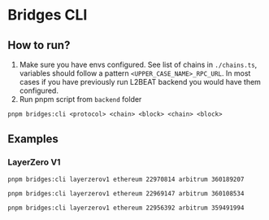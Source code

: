 # Bridges CLI

## How to run?
1. Make sure you have envs configured. See list of chains in `./chains.ts`, variables should follow a pattern `<UPPER_CASE_NAME>_RPC_URL`. In most cases if you have previously run L2BEAT backend you would have them configured.
2. Run pnpm script from `backend` folder
```
pnpm bridges:cli <protocol> <chain> <block> <chain> <block>
```

## Examples

### LayerZero V1
```
pnpm bridges:cli layerzerov1 ethereum 22970814 arbitrum 360189207
```
```
pnpm bridges:cli layerzerov1 ethereum 22969147 arbitrum 360108534
```
```
pnpm bridges:cli layerzerov1 ethereum 22956392 arbitrum 359491994
```
